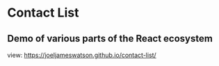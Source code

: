 # Contact List

## Demo of various parts of the React ecosystem

view: https://joeljameswatson.github.io/contact-list/

